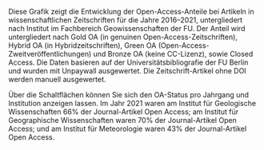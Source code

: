 Diese Grafik zeigt die Entwicklung der Open-Access-Anteile bei Artikeln in wissenschaftlichen Zeitschriften für die Jahre 2016–2021, untergliedert nach Institut im Fachbereich Geowissenschaften der FU. Der Anteil wird untergliedert nach Gold OA (in genuinen Open-Access-Zeitschriften), Hybrid OA (in Hybridzeitschriften), Green OA (Open-Access-Zweitveröffentlichungen) und Bronze OA (keine CC-Lizenz), sowie Closed Access. Die Daten basieren auf der Universitätsbibliografie der FU Berlin und wurden mit Unpaywall ausgewertet. Die Zeitschrift-Artikel ohne DOI werden manuell ausgewertet.
 
Über die Schaltflächen können Sie sich den OA-Status pro Jahrgang und Institution anzeigen lassen. Im Jahr 2021 waren am Institut für Geologische Wissenschaften 66% der Journal-Artikel Open Access; am Institut für Geographische Wissenschaften waren 70% der Journal-Artikel Open Access; und am Institut für Meteorologie waren 43% der Journal-Artikel Open Access.
